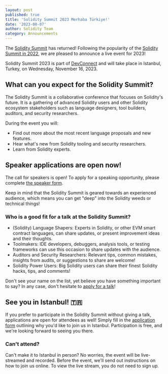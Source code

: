 ```yaml
---
layout: post
published: true
title: 'Solidity Summit 2023 Merhaba Türkiye!'
date: '2023-08-07'
author: Solidity Team
category: Announcements
---
```


The [Solidity Summit](/summit/) has returned! Following the popularity of the
[Solidity Summit in 2022](/blog/2022/05/03/solidity-summit-2022-recap/), we are
pleased to announce a live event for 2023!

Solidity Summit 2023 is part of [DevConnect](https://devconnect.org/) and will
take place in Istanbul, Turkey, on Wednesday, November 16, 2023.

## What can you expect for the Solidity Summit?

The Solidity Summit is a collaborative conference that focuses on Solidity's
future. It is a gathering of advanced Solidity users and other Solidity
ecosystem stakeholders such as language designers, tool builders, auditors, and
security researchers.

During the event you will:

- Find out more about the most recent language proposals and new features.
- Hear what's new from Solidity tooling and security researchers.
- Learn from Solidity experts.

## Speaker applications are open now!

The call for speakers is open! To apply for a speaking opportunity, please
complete
[the speaker form](https://cryptpad.fr/form/#/2/form/view/GMGhskSUobJs5pg5ZZ-l0I75kfVKdvIR0L-B0DSDxRk/).

Keep in mind that the Solidity Summit is geared towards an experienced audience,
which means you can get "deep" into the Solidity weeds or technical things!

### Who is a good fit for a talk at the Solidity Summit?

- (Solidity) Language Shapers: Experts in Solidity, or other EVM smart contract
  languages, can share updates, or present improvement ideas and their thoughts.
- Toolmakers: IDE developers, debuggers, analysis tools, or testing frameworks
  can use this occasion to share updates with the audience.
- Auditors and Security Researchers: Relevant tips, common mistakes, insights
  from audits, or suggestions to share are welcome!
- Solidity Power Users: Big Solidity users can share their finest Solidity
  hacks, tips, and comments!

Don't see your name on the list, yet believe you have something important to
say? In any case, don't hesitate to
[apply for a talk](https://cryptpad.fr/form/#/2/form/view/GMGhskSUobJs5pg5ZZ-l0I75kfVKdvIR0L-B0DSDxRk/)!

## See you in Istanbul! 🇹🇷

If you prefer to participate in the Solidity Summit without giving a talk,
applications are open for attendees as well! Simply fill in the
[application form](https://cryptpad.fr/form/#/2/form/view/xfCGeeNLIlraxzc46U2fLxAGpbTnlVakiM+18kZJcuI/)
outlining why you'd like to join us in Istanbul. Participation is free, and
we're looking forward to seeing you there.

### Can't attend?

Can't make it to Istanbul in person? No worries, the event will be live-streamed
and recorded. Before the event, we'll send out instructions on how to join us
online. To view the live stream, you do not need to sign up.
